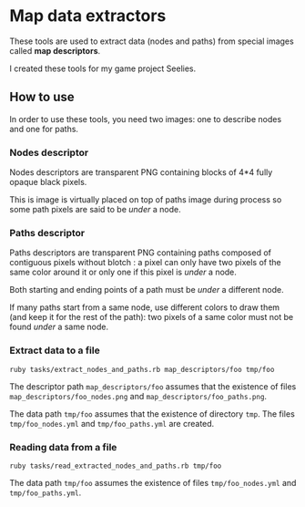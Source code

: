 # Map data extractors

These tools are used to extract data (nodes and paths) from special images called **map descriptors**.

I created these tools for my game project Seelies.


## How to use

In order to use these tools, you need two images: one to describe nodes and one for paths.


### Nodes descriptor

Nodes descriptors are transparent PNG containing blocks of 4*4 fully opaque black pixels.

This is image is virtually placed on top of paths image during process so some path pixels are said to be *under* a node.


### Paths descriptor

Paths descriptors are transparent PNG containing paths composed of contiguous pixels without blotch : a pixel can only have two pixels of the same color around it or only one if this pixel is *under* a node.

Both starting and ending points of a path must be *under* a different node.

If many paths start from a same node, use different colors to draw them (and keep it for the rest of the path): two pixels of a same color must not be found *under* a same node.


### Extract data to a file

```
ruby tasks/extract_nodes_and_paths.rb map_descriptors/foo tmp/foo
```

The descriptor path `map_descriptors/foo` assumes that the existence of files `map_descriptors/foo_nodes.png` and `map_descriptors/foo_paths.png`.

The data path `tmp/foo` assumes that the existence of directory `tmp`. The files `tmp/foo_nodes.yml` and `tmp/foo_paths.yml` are created.


### Reading data from a file

```
ruby tasks/read_extracted_nodes_and_paths.rb tmp/foo
```

The data path `tmp/foo` assumes the existence of files `tmp/foo_nodes.yml` and `tmp/foo_paths.yml`.
